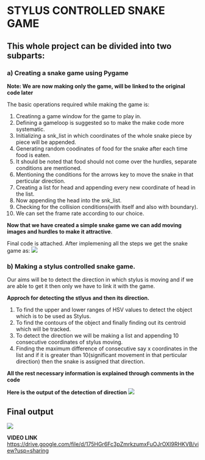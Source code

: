 # STYLUS CONTROLLED SNAKE GAME

## This whole project can be divided into two subparts:
### a) Creating a snake game using Pygame
**Note: We are now making only the game, will be linked to the original code later** 

The basic operations required while making the game is:
1. Creatinng a game window for the game to play in.
2. Defining a gameloop is suggested so to make the make code more systematic. 
3. Initializing a snk_list in which coordinates of the whole snake piece by piece will be appended.
4. Generating random coodinates of food for the snake after each time food is eaten.
5. It should be noted that food should not come over the hurdles, separate conditions are mentioned.
6. Mentioning the conditions for the arrows key to move the snake in that perticular direction.
7. Creating a list for head and appending every new coordinate of head in the list.
8. Now appending the head into the snk_list.
9. Checking for the collision conditions(with itself and also with boundary).
10. We can set the frame rate according to our choice.

**Now that we have created a simple snake game we can add moving images and hurdles to make it attractive**.

Final code is attached. After implemening all the steps we get the snake game as:
![](https://i.imgur.com/6F8qdX4.png)

### b) Making a stylus controlled snake game.
Our aims will be to detect the direction in which stylus is moving and if we are able to get it then only we have to link it with the game.

 **Approch for detecting the stlyus and then its direction.**
1. To find the upper and lower ranges of HSV values to detect the object which is to be used as Stylus.
2. To find the contours of the object and finally finding out its centroid which will be tracked.
3. To detect the direction we will be making a list and appending 10 consecutive coordinates of stylus moving.
4. Finding the maximum difference of consecutive say x coordinates in the list and if it is greater than 10(significant movement in that perticular direction) then the snake is assigned that direction.

**All the rest necessary information is explained through comments in the code**

**Here is the output of the detection of direction**
![](https://i.imgur.com/NBLDFmk.gif)

## Final output
![](https://i.imgur.com/nnQYar3.gif)

**VIDEO LINK**
https://drive.google.com/file/d/175HGr6Fc3pZmrkzumxFuOJrOXI9RHKVB/view?usp=sharing






